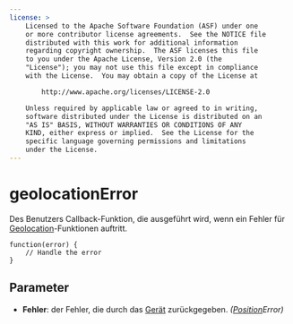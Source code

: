 ```yaml
---
license: >
    Licensed to the Apache Software Foundation (ASF) under one
    or more contributor license agreements.  See the NOTICE file
    distributed with this work for additional information
    regarding copyright ownership.  The ASF licenses this file
    to you under the Apache License, Version 2.0 (the
    "License"); you may not use this file except in compliance
    with the License.  You may obtain a copy of the License at

        http://www.apache.org/licenses/LICENSE-2.0

    Unless required by applicable law or agreed to in writing,
    software distributed under the License is distributed on an
    "AS IS" BASIS, WITHOUT WARRANTIES OR CONDITIONS OF ANY
    KIND, either express or implied.  See the License for the
    specific language governing permissions and limitations
    under the License.
---
```


# geolocationError

Des Benutzers Callback-Funktion, die ausgeführt wird, wenn ein Fehler für <a href="../geolocation.html">Geolocation</a>-Funktionen auftritt.

    function(error) {
        // Handle the error
    }
    

## Parameter

*   **Fehler**: der Fehler, die durch das <a href="../../device/device.html">Gerät</a> zurückgegeben. *(<a href="../Position/position.html">Position</a>Error)*